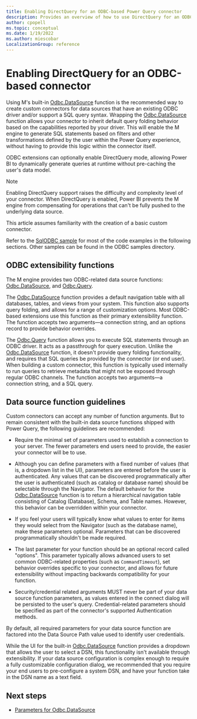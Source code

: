 ```yaml
---
title: Enabling DirectQuery for an ODBC-based Power Query connector
description: Provides an overview of how to use DirectQuery for an ODBC-based Power Query connector
author: cpopell
ms.topic: conceptual
ms.date: 1/19/2022
ms.author: miescobar
LocalizationGroup: reference
---
```


# Enabling DirectQuery for an ODBC-based connector

Using M's built-in [Odbc.DataSource](/powerquery-m/odbc-datasource) function is the recommended way to create custom connectors for data sources that have an existing ODBC driver and/or support a SQL query syntax. Wrapping the [Odbc.DataSource](/powerquery-m/odbc-datasource) function allows your connector to inherit default query folding
behavior based on the capabilities reported by your driver. This will enable the M engine to generate SQL statements based on filters and other transformations defined by the user within the Power Query experience, without having to provide this logic within the connector itself.

ODBC extensions can optionally enable DirectQuery mode, allowing Power BI to dynamically generate queries at runtime without pre-caching the user's data model.

>[!Note]
> Enabling DirectQuery support raises the difficulty and complexity level of your connector. When DirectQuery is enabled, Power BI prevents the M engine from compensating for operations that can't be fully pushed to the underlying data source.

This article assumes familiarity with the creation of a basic custom connector.

Refer to the [SqlODBC sample](https://github.com/Microsoft/DataConnectors/tree/master/samples/ODBC/SqlODBC) for most of the code examples in the following sections. Other samples can be found in the ODBC samples directory.

## ODBC extensibility functions

The M engine provides two ODBC-related data source functions: [Odbc.DataSource](/powerquery-m/odbc-datasource), and [Odbc.Query](/powerquery-m/odbc-query).

The [Odbc.DataSource](/powerquery-m/odbc-datasource) function provides a default navigation table with all databases, tables, and views from your system. This function also supports query folding, and allows for a range of customization options. Most ODBC-based extensions use this function as their primary extensibility function. The function accepts two arguments&mdash;a connection string, and an options record to provide behavior overrides.

The [Odbc.Query](/powerquery-m/odbc-query) function allows you to execute SQL statements through an ODBC driver. It acts as a passthrough for query execution. Unlike the [Odbc.DataSource](/powerquery-m/odbc-datasource) function, it doesn't provide query folding functionality, and requires that SQL queries be provided by the connector (or end user). When building a custom connector, this function is typically used internally to run queries to retrieve metadata that might not be exposed through regular ODBC channels. The function accepts two arguments&mdash;a connection string, and a SQL query.

## Data source function guidelines

Custom connectors can accept any number of function arguments. But to remain consistent with the built-in data source functions shipped with Power Query, the following guidelines are recommended:

- Require the minimal set of parameters used to establish a connection to your server. The fewer parameters end users need to provide, the easier your connector will be to use.

- Although you can define parameters with a fixed number of values (that is, a dropdown list in the UI), parameters are entered before the user is authenticated. Any values that can be discovered programmatically after the user is authenticated (such as catalog or database name) should be selectable through the Navigator. The default behavior for the [Odbc.DataSource](/powerquery-m/odbc-datasource) function is to return a hierarchical navigation table consisting of Catalog (Database), Schema, and Table names. However, this behavior can be overridden within your connector.

- If you feel your users will typically know what values to enter for items they would select from the Navigator (such as the database name), make these parameters optional. Parameters that can be discovered programmatically shouldn't be made required.

- The last parameter for your function should be an optional record called "options". This parameter typically allows advanced users to set common ODBC-related properties (such as `CommandTimeout`), set behavior overrides specific to your connector, and allows for future extensibility without impacting backwards compatibility for your function.

- Security/credential related arguments MUST never be part of your data source function parameters, as values entered in the connect dialog will be persisted to the user's query. Credential-related parameters should be specified as part of the connector's supported Authentication methods.

By default, all required parameters for your data source function are factored into the Data Source Path value used to identify user credentials.

While the UI for the built-in [Odbc.DataSource](/powerquery-m/odbc-datasource) function provides a dropdown that allows the user to select a DSN, this functionality isn't available through extensibility. If your data source configuration is complex enough to require a fully customizable configuration dialog, we recommended that you require your end users to pre-configure a system DSN, and have your function take in the DSN name as a text field.

## Next steps

- [Parameters for Odbc.DataSource](odbc-parameters.md)
